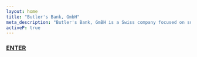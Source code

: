 ```yaml
---
layout: home
title: "Butler's Bank, GmbH"
meta_description: "Butler's Bank, GmBH is a Swiss company focused on supporting the arts through technology."
activeP: true
---
```

<section id="home-link" style="clear:both; max-width: 740px; margin: 0px auto;">
<h3><a href="{{ '/portfolio' | relative_url }}">ENTER</a></h3>
</section>